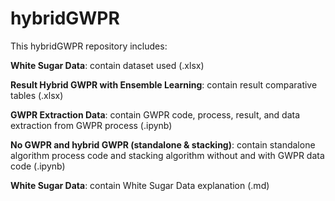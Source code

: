 # hybridGWPR

This hybridGWPR repository includes:  

**White Sugar Data**: contain dataset used (.xlsx)  

**Result Hybrid GWPR with Ensemble Learning**: contain result comparative tables (.xlsx)  

**GWPR Extraction Data**: contain GWPR code, process, result, and data extraction from GWPR process (.ipynb)  

**No GWPR and hybrid GWPR (standalone & stacking)**: contain standalone algorithm process code and stacking algorithm without and with GWPR data code (.ipynb)  

**White Sugar Data**: contain White Sugar Data explanation  (.md)
